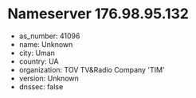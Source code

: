 # Nameserver 176.98.95.132

* as_number: 41096
* name: Unknown
* city: Uman
* country: UA
* organization: TOV TV&Radio Company 'TIM'
* version: Unknown
* dnssec: false
